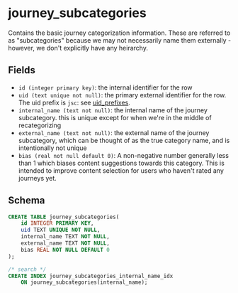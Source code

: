 # journey_subcategories

Contains the basic journey categorization information. These are referred to as
"subcategories" because we may not necessarily name them externally - however,
we don't explicitly have any heirarchy.

## Fields

- `id (integer primary key)`: the internal identifier for the row
- `uid (text unique not null)`: the primary external identifier for the row. The
  uid prefix is `jsc`: see [uid_prefixes](../uid_prefixes.md).
- `internal_name (text not null)`: the internal name of the journey subcategory.
  this is unique except for when we're in the middle of recategorizing
- `external_name (text not null)`: the external name of the journey subcategory,
  which can be thought of as the true category name, and is intentionally not
  unique
- `bias (real not null default 0)`: A non-negative number generally less than 1 which
  biases content suggestions towards this category. This is intended to improve
  content selection for users who haven't rated any journeys yet.

## Schema

```sql
CREATE TABLE journey_subcategories(
    id INTEGER PRIMARY KEY,
    uid TEXT UNIQUE NOT NULL,
    internal_name TEXT NOT NULL,
    external_name TEXT NOT NULL,
    bias REAL NOT NULL DEFAULT 0
);

/* search */
CREATE INDEX journey_subcategories_internal_name_idx
    ON journey_subcategories(internal_name);
```
